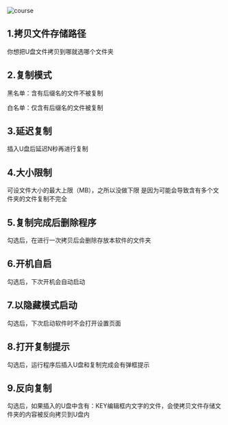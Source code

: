 
![course](https://github.com/user-attachments/assets/421797d4-eeb7-4da3-a0a6-ca79b8a2f83f)

## 1.拷贝文件存储路径

你想把U盘文件拷贝到哪就选哪个文件夹

## 2.复制模式

黑名单：含有后缀名的文件不被复制

白名单：仅含有后缀名的文件被复制

## 3.延迟复制

插入U盘后延迟N秒再进行复制

## 4.大小限制

可设文件大小的最大上限（MB），之所以没做下限 是因为可能会导致含有多个文件夹的文件复制不完全

## 5.复制完成后删除程序

勾选后，在进行一次拷贝后会删除存放本软件的文件夹

## 6.开机自启

勾选后，下次开机会自动启动

## 7.以隐藏模式启动

勾选后，下次启动软件时不会打开设置页面

## 8.打开复制提示

勾选后，运行程序后插入U盘和复制完成会有弹框提示

## 9.反向复制

勾选后，如果插入的U盘中含有：KEY编辑框内文字的文件，会使拷贝文件存储文件夹的内容被反向拷贝到U盘内
